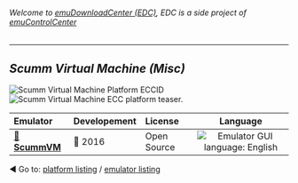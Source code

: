 ###### Welcome to [emuDownloadCenter (EDC)](https://github.com/PhoenixInteractiveNL/emuDownloadCenter/wiki/), EDC is a side project of [emuControlCenter](https://github.com/PhoenixInteractiveNL/emuControlCenter/wiki/)
***
## _Scumm Virtual Machine (Misc)_
![](https://raw.githubusercontent.com/wiki/PhoenixInteractiveNL/emuDownloadCenter/images_platform/ecc_svm_cell.png "Scumm Virtual Machine Platform ECCID")
![](https://raw.githubusercontent.com/wiki/PhoenixInteractiveNL/emuDownloadCenter/images_platform/ecc_svm_teaser.png "Scumm Virtual Machine ECC platform teaser.")

| Emulator | Developement | License | Language |
|:---------|:-------------|:--------|:--------:|
| [:file_folder: **ScummVM**](https://github.com/PhoenixInteractiveNL/emuDownloadCenter/wiki/Emulator-scummvm#menu) | :large_blue_circle: 2016 | Open Source | ![](https://raw.githubusercontent.com/wiki/PhoenixInteractiveNL/emuDownloadCenter/images_flags/icon_flag_EN_24.png "Emulator GUI language: English") |

:arrow_backward: Go to: [platform listing](https://github.com/PhoenixInteractiveNL/emuDownloadCenter/wiki/EDC-Platform-List) / [emulator listing](https://github.com/PhoenixInteractiveNL/emuDownloadCenter/wiki/EDC-Emulator-List)
